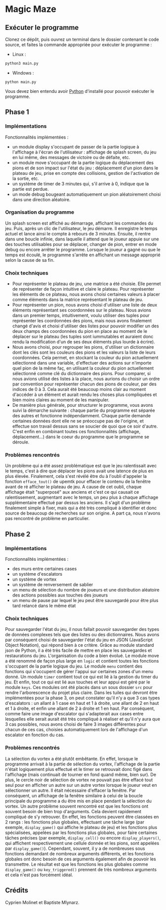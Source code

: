 # Magic Maze

## Exécuter le programme

Clonez ce dépôt, puis ouvrez un terminal dans le dossier contenant le code source, et faites la commande appropriée pour exécuter le programme :

- Linux :
```bash
python3 main.py
```

- Windows :
```batch
python main.py
```

Vous devez bien entendu avoir [Python](https://www.python.org/downloads/) d'installé pour pouvoir exécuter le programme.

## Phase 1

### Implémentations

Fonctionnalités implémentées :
- un module display s'occupant de passer de la partie logique à l'affichage à l'écran de l'utilisateur : affichage de splash screen, du jeu en lui même, des messages de victoire ou de défaite, etc.
- un module move s'occupant de la partie logique du déplacement des pions et de son impact sur l'état du jeu : déplacement d'un pion dans le plateau de jeu, prise en compte des collisions, gestion de l'activation de la sortie, etc.
- un système de timer de 3 minutes qui, s'il arrive à 0, indique que la partie est perdue.
- un mode debug bougeant automatiquement un pion aléatoirement choisi dans une direction aléatoire.

### Organisation du programme

Un splash screen est affiché au démarrage, affichant les commandes du jeu. Puis, après un clic de l'utilisateur, le jeu démarre. Il enregistre le temps actuel et lance ainsi le compte à rebours de 3 minutes. Ensuite, il rentre dans une boucle infinie, dans laquelle il attend que le joueur appuie sur une des touches utilisables pour se déplacer, changer de pion, entrer en mode debug ou encore arrêter le programme. Lorsque le joueur a gagné ou que le temps est écoulé, le programme s'arrête en affichant un message approprié selon la cause de sa fin.

### Choix techniques

- Pour représenter le plateau de jeu, une matrice a été choisie. Elle permet de représenter de façon intuitive et claire le plateau. Pour représenter les éléments de ce plateau, nous avons choisi certaines valeurs à placer comme éléments dans la matrice représentant le plateau de jeu.
- Pour représenter un pion, nous avons choisi d'utiliser une liste de deux éléments représentant ses coordonnées sur le plateau. Nous avions dans un premier temps, intuitivement, voulu utiliser des tuples pour représenter les coordonnées des pions, mais nous avons finalement changé d'avis et choisi d'utiliser des listes pour pouvoir modifier un des deux champs des coordonnées du pion en place au moment de le déplacer sur le plateau (les tuples sont iummutables et auraient donc rendu la modification d'un de ses deux éléments plus lourde à écrire). 
- Nous avons choisi, pour regrouper les pions, d'utiliser un dictionnaire dont les clés sont les couleurs des pions et les valeurs la liste de leurs coordonnées. Cela permet, en stockant la couleur du pion actuellement sélectionné dans une variable, d'effectuer des actions sur n'importe quel pion de la même faç, en utilisant la couleur du pion actuellement sélectionné comme clé du dictionnaire des pions. Pour comparer, si nous avions utilisé des listes à la place, nous aurions du choisir un ordre par convention pour représenter chacun des pions de couleur, par des indices de 0 à 3. Cela aurait été beaucoup moins clair au moment d'accéder à un élément et aurait rendu les choses plus compliquées et bien moins claires au moment de les manipuler.
- De manière plus générale, pour structurer le programme, vous avons suivi la démarche suivante : chaque partie du programme est séparée des autres et fonctionne indépendamment. Chaque partie demande certaines données dont elle ne se préoccupe pas de l'origine, et effectue son travail dessus sans se soucier de quoi que ce soir d'autre. C'est enfin en combinant toutes ces fonctionnalités (affichage, déplacement...) dans le coeur du programme que le programme se déroule.

### Problèmes rencontrés

Un problème qui a été assez problématique est que le jeu ralentissait avec le temps, c'est à dire que déplacer les pions avait une latence de plus en plus élevée. Finalement, cela s'est révélé être du à l'oubli d'appeler la fonction `efface_tout()` de upemtk pour effacer le contenu de la fenêtre avant de ré afficher le plateau de jeu. A cause de cet oubli, chaque affichage était "superposé" aux anciens et c'est ce qui causait ce ralentissement, augmentant avec le temps, un peu plus à chaque affichage supplémentaire effectué par dessus les anciens. Il s'agit d'un problème finalement simple à fixer, mais qui a été très compliqué à identifier et donc source de beaucoup de recherches sur son origine. A part ça, nous n'avons pas rencontré de problème en particulier.

## Phase 2

### Implémentations

Fonctionnalités implémentées :
- des murs entre certaines cases
- un système d'escalators
- un système de vortex
- un système de renversement de sablier
- un menu de sélection du nombre de joueurs et une distribution aléatoire des actions possibles aux touches des joueurs
- un menu de pause par lequel le jeu peut être sauvegardé pour être plus tard relancé dans le même état

### Choix techniques

Pour sauvegarder l'état du jeu, il nous fallait pouvoir sauvegarder des types de données complexes tels que des listes ou des dictionnaires. Nous avons par conséquent choisi de sauvegarder l'état du jeu en JSON (JavaScript Object Notation), qui répond bien à ce critère. Grâce au module standard json de Python, il a été très facile de mettre en place les sauvegardes et restaurations du jeu.
L'organisation du code a bien évolué. Le module move a été renommé de façon plus large en `logic` et contient toutes les fonctions s'occupant de la partie logique du jeu. Le module `menu` contient des fonctions qui s'occupent de gérer l'appui sur certaines zones d'un menu donné. Un module `timer` contient tout ce qui est lié à la gestion du timer du jeu. Et enfin, tout ce qui est lié aux touches et leur appui est géré par le module `keys`.
Ces modules ont été placés dans un sous dossier `src` pour rendre l'arborescence du projet plus claire.
Dans les tuiles qui devront être implémentées pour la phase 3, on peut constater qu'il n'y a que 3 cas types d'escalators : un allant à 1 case en haut et 1 à droite, une allant de 2 en haut et 1 à droite, et enfin une allant de 2 à droite et 1 en haut. Par conséquent, comme faire une image d'escalator qui s'adapterait aux cases entre lesquelles elle serait aurait été très compliqué à réaliser et qu'il n'y aura que 3 cas possibles, nous avons choisi de faire 3 images différentes pour chacun de ces cas, choisies automatiquement lors de l'affichage d'un escalator en fonction du cas.

### Problèmes rencontrés

La sélection du vortex a été plutôt embêtante. En effet, lorsque le programme arrivait à la partie de sélection du vortex, l'affichage de la partie n'était logiquement plus effectué et le timer se retrouvait donc figé dans l'affichage (mais continuait de tourner en fond quand même, bien sur). De plus, le cercle noir de sélection de vortex ne pouvait pas être effacé tout seul pour en afficher un autre sur un autre vortex lorsque le joueur veut en sélectionner un autre. Il était nécessaire d'effacer la fenêtre. Par conséquent, un affichage de la fenêtre similaire à celui de la boucle principale du programme a du être mis en place pendant la sélection du vortex.
Un autre problème souvent rencontré est que les fonctions ont souvent besoin de bien trop d'arguments. Cela devient rapidement compliqué de s'y retrouver. En effet, les fonctions peuvent être classées en 2 rangs : les fonctions plus globales, effectuant une tâche large (par exemple, `display_game()` qui affiche le plateau de jeu) et les fonctions plus spécialisées, appelées par les fonctions plus globales, pour faire certaines tâches précises (par exemple, `display_cell()` ou encore `display_players()`, qui affichent respectivement une cellule donnée et les pions, sont appelées par `display_game()`). Cependant, souvent, il y a de nombreuses sous fonctions demandant de nombreux arguments différents, et les fonctions globales ont donc besoin de ces arguments également afin de pouvoir les transmettre. Le résultat est que les fonctions les plus globales comme `display_game()` ou `key_triggered()` prennent de très nombreux arguments et cela n'est pas forcément idéal.

## Crédits
Cyprien Molinet et Baptiste Mlynarz.